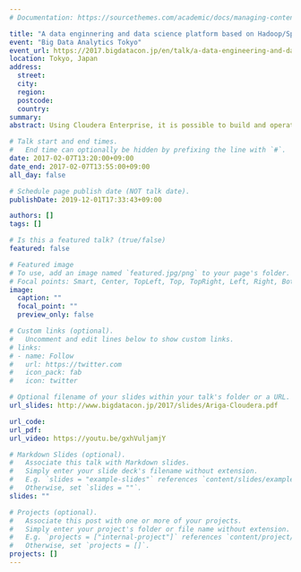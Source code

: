 ```yaml
---
# Documentation: https://sourcethemes.com/academic/docs/managing-content/

title: "A data enginnering and data science platform based on Hadoop/Spark"
event: "Big Data Analytics Tokyo"
event_url: https://2017.bigdatacon.jp/en/talk/a-data-engineering-and-data-science-platform-based-on-hadoopspark/
location: Tokyo, Japan
address:
  street:
  city:
  region:
  postcode:
  country:
summary:
abstract: Using Cloudera Enterprise, it is possible to build and operate an enterprise-grade Hadoop/Spark platform. To make use of big data, what kind of platform is needed, and how do you get the most out of it? From the perspective of data engineering and data science, I will introduce machine learning that uses SQL-on-Hadoop, Spark, and Python.

# Talk start and end times.
#   End time can optionally be hidden by prefixing the line with `#`.
date: 2017-02-07T13:20:00+09:00
date_end: 2017-02-07T13:55:00+09:00
all_day: false

# Schedule page publish date (NOT talk date).
publishDate: 2019-12-01T17:33:43+09:00

authors: []
tags: []

# Is this a featured talk? (true/false)
featured: false

# Featured image
# To use, add an image named `featured.jpg/png` to your page's folder. 
# Focal points: Smart, Center, TopLeft, Top, TopRight, Left, Right, BottomLeft, Bottom, BottomRight.
image:
  caption: ""
  focal_point: ""
  preview_only: false

# Custom links (optional).
#   Uncomment and edit lines below to show custom links.
# links:
# - name: Follow
#   url: https://twitter.com
#   icon_pack: fab
#   icon: twitter

# Optional filename of your slides within your talk's folder or a URL.
url_slides: http://www.bigdatacon.jp/2017/slides/Ariga-Cloudera.pdf

url_code:
url_pdf:
url_video: https://youtu.be/gxhVuljamjY

# Markdown Slides (optional).
#   Associate this talk with Markdown slides.
#   Simply enter your slide deck's filename without extension.
#   E.g. `slides = "example-slides"` references `content/slides/example-slides.md`.
#   Otherwise, set `slides = ""`.
slides: ""

# Projects (optional).
#   Associate this post with one or more of your projects.
#   Simply enter your project's folder or file name without extension.
#   E.g. `projects = ["internal-project"]` references `content/project/deep-learning/index.md`.
#   Otherwise, set `projects = []`.
projects: []
---
```

